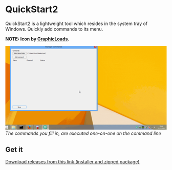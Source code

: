 # QuickStart2

QuickStart2 is a lightweight tool which resides in the system tray of Windows. Quickly add commands to its menu.

**NOTE: Icon by [GraphicLoads](http://www.iconarchive.com/show/100-flat-2-icons-by-graphicloads/arrow-next-2-icon.html).**

![QuickStart2 in action](images/qs2_animated.gif)
*The commands you fill in, are executed one-on-one on the command line*

## Get it

[Download releases from this link (installer and zipped package)](https://www.dropbox.com/sh/dxr59fzkyowx2dc/AACjMngKRNYIBXXcr7hGs61Ma?dl=0)